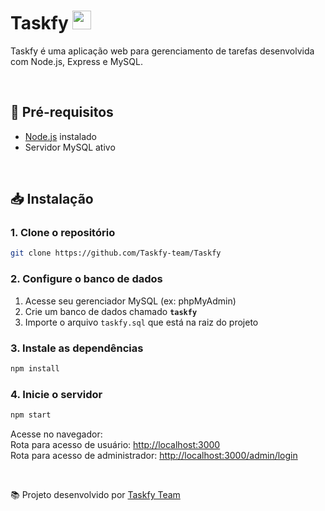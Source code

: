 # Taskfy <img src="https://avatars.githubusercontent.com/u/212968952?s=200&v=4" width="30"/>

Taskfy é uma aplicação web para gerenciamento de tarefas desenvolvida com Node.js, Express e MySQL.

<br>


## 🚀 Pré-requisitos

- [Node.js](https://nodejs.org/) instalado
- Servidor MySQL ativo

<br>

## 📥 Instalação

### 1. Clone o repositório

```bash
git clone https://github.com/Taskfy-team/Taskfy
```

### 2. Configure o banco de dados

1. Acesse seu gerenciador MySQL (ex: phpMyAdmin)
2. Crie um banco de dados chamado **`taskfy`**
3. Importe o arquivo `taskfy.sql` que está na raiz do projeto

### 3. Instale as dependências

```bash
npm install
```

### 4. Inicie o servidor

```bash
npm start
```

Acesse no navegador: <br>
Rota para acesso de usuário: [http://localhost:3000](http://localhost:3000)
<br>
Rota para acesso de administrador: [http://localhost:3000/admin/login](http://localhost:3000/admin/login)

<br>

📚 Projeto desenvolvido por [Taskfy Team](https://github.com/Taskfy-team)

